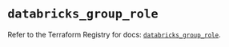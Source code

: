 # `databricks_group_role`

Refer to the Terraform Registry for docs: [`databricks_group_role`](https://registry.terraform.io/providers/databricks/databricks/1.71.0/docs/resources/group_role).
